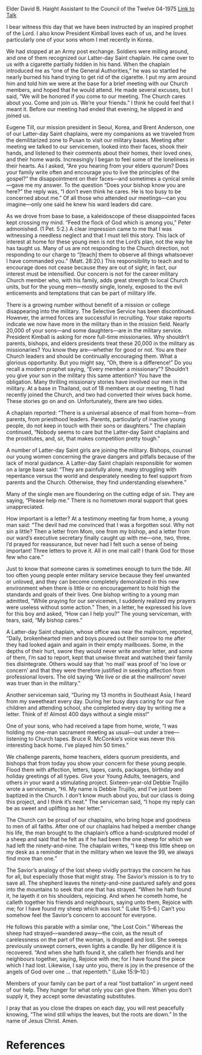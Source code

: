 Elder David B. Haight
Assistant to the Council of the Twelve
04-1975
[Link to Talk](https://www.churchofjesuschrist.org/study/general-conference/1975/04/feed-the-flock?lang=eng)

I bear witness this day that we have been instructed by an inspired prophet of the Lord. I also know President Kimball loves each of us, and he loves particularly one of your sons whom I met recently in Korea.

We had stopped at an Army post exchange. Soldiers were milling around, and one of them recognized our Latter-day Saint chaplain. He came over to us with a cigarette partially hidden in his hand. When the chaplain introduced me as “one of the General Authorities,” he was so startled he nearly burned his hand trying to get rid of the cigarette. I put my arm around him and told him we were at the base for a brief meeting with our Church members, and hoped that he would attend. He made several excuses, but I said, “We will be honored if you come to our meeting. The Church cares about you. Come and join us. We’re your friends.” I think he could feel that I meant it. Before our meeting had ended that evening, he slipped in and joined us.

Eugene Till, our mission president in Seoul, Korea, and Brent Anderson, one of our Latter-day Saint chaplains, were my companions as we traveled from the demilitarized zone to Pusan to visit our military bases. Meeting after meeting we talked to our servicemen, looked into their faces, shook their hands, and listened to their comments about their homes, their loved ones, and their home wards. Increasingly I began to feel some of the loneliness in their hearts. As I asked, “Are you hearing from your elders quorum? Does your family write often and encourage you to live the principles of the gospel?” the disappointment on their faces—and sometimes a cynical smile—gave me my answer. To the question “Does your bishop know you are here?” the reply was, “I don’t even think he cares. He is too busy to be concerned about me.” Of all those who attended our meetings—can you imagine—only one said he knew his ward leaders did care.

As we drove from base to base, a kaleidoscope of these disappointed faces kept crossing my mind. “Feed the flock of God which is among you,” Peter admonished. (1 Pet. 5:2.) A clear impression came to me that I was witnessing a needless neglect and that I must tell this story. This lack of interest at home for these young men is not the Lord’s plan, not the way he has taught us. Many of us are not responding to the Church direction, not responding to our charge to “[teach] them to observe all things whatsoever I have commanded you.” (Matt. 28:20.) This responsibility to teach and to encourage does not cease because they are out of sight; in fact, our interest must be intensified. Our concern is not for the career military Church member who, with his family, adds great strength to local Church units, but for the young men—mostly single, lonely, exposed to the evil enticements and temptations that can be part of military life.

There is a growing number without benefit of a mission or college disappearing into the military. The Selective Service has been discontinued. However, the armed forces are successful in recruiting. Your stake reports indicate we now have more in the military than in the mission field. Nearly 20,000 of your sons—and some daughters—are in the military service. President Kimball is asking for more full-time missionaries. Why shouldn’t parents, bishops, and elders presidents treat these 20,000 in the military as missionaries? You know they are—whether for good or not. You are their Church leaders and should be continually encouraging them. What a glorious opportunity. But you might say, “Oh, there is a difference!” Do you recall a modern prophet saying, “Every member a missionary”? Shouldn’t you give your son in the military this same attention? You have the obligation. Many thrilling missionary stories have involved our men in the military. At a base in Thailand, out of 18 members at our meeting, 11 had recently joined the Church, and two had converted their wives back home. These stories go on and on. Unfortunately, there are two sides.

A chaplain reported: “There is a universal absence of mail from home—from parents, from priesthood leaders. Parents, particularly of inactive young people, do not keep in touch with their sons or daughters.” The chaplain continued, “Nobody seems to care but the Latter-day Saint chaplains and the prostitutes, and, sir, that makes competition pretty tough.”

A number of Latter-day Saint girls are joining the military. Bishops, counsel our young women concerning the grave dangers and pitfalls because of the lack of moral guidance. A Latter-day Saint chaplain responsible for women on a large base said: “They are painfully alone, many struggling with repentance versus the world and desperately needing to feel support from parents and the Church. Otherwise, they find understanding elsewhere.”

Many of the single men are floundering on the cutting edge of sin. They are saying, “Please help me.” There is no hometown moral support that goes unappreciated.

How important is a letter? At a testimony meeting far from home, a young man said: “The devil had me convinced that I was a forgotten soul. Why not sin a little? Then a letter from Mom, one from my bishop, and a letter from our ward’s executive secretary finally caught up with me—one, two, three. I’d prayed for reassurance, but never had I felt such a sense of being important! Three letters to prove it. All in one mail call! I thank God for those few who care.”

Just to know that someone cares is sometimes enough to turn the tide. All too often young people enter military service because they feel unwanted or unloved, and they can become completely demoralized in this new environment when there is little or no encouragement to hold high the standards and goals of their lives. One bishop writing to a young man admitted, “While praying for our servicemen, I suddenly realized my prayers were useless without some action.” Then, in a letter, he expressed his love for this boy and asked, “How can I help you?” The young serviceman, with tears, said, “My bishop cares.”

A Latter-day Saint chaplain, whose office was near the mailroom, reported, “Daily, brokenhearted men and boys poured out their sorrow to me after they had looked again and again in their empty mailboxes. Some, in the depths of their hurt, swore they would never write another letter, and some of them, I’m sad to report, kept that unwise threat and watched their family ties disintegrate. Others would say that ‘no mail’ was proof of ‘no love or concern’ and that they were therefore justified in seeking affection from professional lovers. The old saying ‘We live or die at the mailroom’ never was truer than in the military.”

Another serviceman said, “During my 13 months in Southeast Asia, I heard from my sweetheart every day. During her busy days caring for our five children and attending school, she completed every day by writing me a letter. Think of it! Almost 400 days without a single miss!”

One of your sons, who had received a tape from home, wrote, “I was holding my one-man sacrament meeting as usual—out under a tree—listening to Church tapes. Bruce R. McConkie’s voice was never this interesting back home. I’ve played him 50 times.”

We challenge parents, home teachers, elders quorum presidents, and bishops that from today you show your concern for these young people. Flood them with affection, letters, tapes, cards, packages, birthday and holiday greetings of all types. Give your Young Adults, teenagers, and others in your ward a stimulating project. Sixteen-year-old Debbie Trujillo wrote a serviceman, “Hi. My name is Debbie Trujillo, and I’ve just been baptized in the Church. I don’t know much about you, but our class is doing this project, and I think it’s neat.” The serviceman said, “I hope my reply can be as sweet and uplifting as her letter.”

The Church can be proud of our chaplains, who bring hope and goodness to men of all faiths. After one of our chaplains had helped a member change his life, the man brought to the chaplain’s office a hand-sculptured model of a sheep and said that he felt as if he had been the one sheep for which we had left the ninety-and-nine. The chaplain writes, “I keep this little sheep on my desk as a reminder that in the military when we leave the 99, we always find more than one.”

The Savior’s analogy of the lost sheep vividly portrays the concern he has for all, but especially those that might stray. The Savior’s mission is to try to save all. The shepherd leaves the ninety-and-nine pastured safely and goes into the mountains to seek that one that has strayed. “When he hath found it, he layeth it on his shoulders, rejoicing. And when he cometh home, he calleth together his friends and neighbours, saying unto them, Rejoice with me; for I have found my sheep which was lost.” (Luke 15:5–6.) Can’t you somehow feel the Savior’s concern to account for everyone.

He follows this parable with a similar one, “the Lost Coin.” Whereas the sheep had strayed—wandered away—the coin, as the result of carelessness on the part of the woman, is dropped and lost. She sweeps previously unswept corners, even lights a candle. By her diligence it is recovered. “And when she hath found it, she calleth her friends and her neighbours together, saying, Rejoice with me; for I have found the piece which I had lost. Likewise, I say unto you, there is joy in the presence of the angels of God over one … that repenteth.” (Luke 15:9–10.)

Members of your family can be part of a real “lost battalion” in urgent need of our help. They hunger for what only you can give them. When you don’t supply it, they accept some devastating substitutes.

I pray that as you close the drapes on each day, you will rest peacefully knowing, “The wind still whips the leaves, but the roots are down.” In the name of Jesus Christ. Amen.

# References
